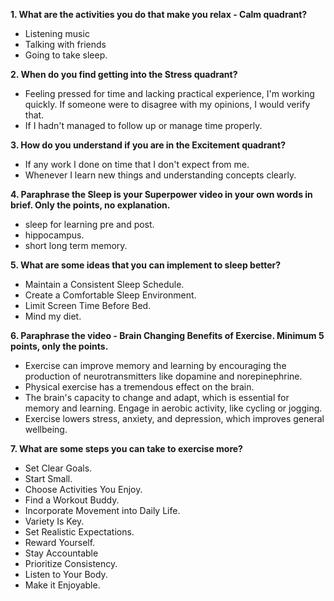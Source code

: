 **1. What are the activities you do that make you relax - Calm quadrant?**
* Listening music
* Talking with friends
* Going to take sleep.

**2. When do you find getting into the Stress quadrant?**
* Feeling pressed for time and lacking practical experience, I'm working quickly. If someone were to disagree with my opinions, I would verify that.
* If I hadn't managed to follow up or manage time properly.

**3. How do you understand if you are in the Excitement quadrant?**
* If any work I done on time that I don't expect from me.
* Whenever I learn new things and understanding concepts clearly.

**4. Paraphrase the Sleep is your Superpower video in your own words in brief. Only the points, no explanation.**
* sleep for learning pre and post.
* hippocampus.
* short long term memory.

**5. What are some ideas that you can implement to sleep better?**
* Maintain a Consistent Sleep Schedule.
* Create a Comfortable Sleep Environment.
* Limit Screen Time Before Bed.
* Mind my diet.

**6. Paraphrase the video - Brain Changing Benefits of Exercise. Minimum 5 points, only the points.**
* Exercise can improve memory and learning by encouraging the production of neurotransmitters like dopamine and norepinephrine.
* Physical exercise has a tremendous effect on the brain.
* The brain's capacity to change and adapt, which is essential for memory and learning. Engage in aerobic activity, like cycling or jogging.
* Exercise lowers stress, anxiety, and depression, which improves general wellbeing.

**7. What are some steps you can take to exercise more?**
* Set Clear Goals.
* Start Small.
* Choose Activities You Enjoy.
* Find a Workout Buddy.
* Incorporate Movement into Daily Life.
* Variety Is Key.
* Set Realistic Expectations.
* Reward Yourself.
* Stay Accountable
* Prioritize Consistency.
* Listen to Your Body.
* Make it Enjoyable.







